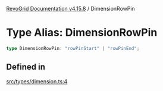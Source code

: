 [RevoGrid Documentation v4.15.8](README.md) / DimensionRowPin

# Type Alias: DimensionRowPin

```ts
type DimensionRowPin: "rowPinStart" | "rowPinEnd";
```

## Defined in

[src/types/dimension.ts:4](https://github.com/revolist/revogrid/blob/2ac43d2713c9d394ff33675f959c6432bf5aa023/src/types/dimension.ts#L4)
